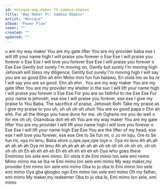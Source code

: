 ```yaml
---
id: monique-way-maker-ft-sammie-okposo
title: "Way Maker ft. Sammie Okposo"
artist: "Monique"
album: "Power Flow"
cover: ""
created: ""
updated: ""
---
```


u are my way maker
You are my gate lifter
You are my provider baba ese
I will lift your name high
I will praise you forever o
Ese Ese
I will praise you forever o
Ese Ese
I will love you forever
Ese Ese
I will praise you forever o
Ese Ese
Gently but surely I'm moving on,
Gently but surely I'm moving high
Jehovah will bless my diligence,
Gently but surely I'm moving high
I will say you are so good
Ehn ah ehn
Mimo mini fun fun balawu,
Eri olola mo se ba re
I will say you are so good.
Ehn ah ehn
.
You are my way maker
You are my gate lifter
You are my provider my shelter in the sun
I will lift your name high
I will praise you forever o
Ese Ese
For you are so faithful to me
Ese Ese
For your name is jehoveh, ese ese
I will praise you forever, ese ese
I give my praise to You Baba,
The sacrifice of praise,
Jehovah Rohi
Take my praise as I give my praise to you uh,
uh uh uh uh uhuh
You are so good papa o
Ehn ah ehn.
For all the things you have done for me. oh
Oghene me you do well o for me oh oh,
Osanobua doh eh eh
You are my way maker
You are my gate lifter
You are my provider
I will lift your name high
I will love you forever o
Ese Ese
I will lift your name high
Ese Ese
You are the lifter of my head, ese ese
I will love you forever, ese ese
Ore to Se fun mi, o Jo mi loju,
Ore to Se fun mi, oya mi lenu,
Baba olore o,ope,ope,ope loye o.
Oya mi lenu
Ah ah,ah ah ah ah ah
Oya mi lenu
Ah ah,ah ah ah ah ah
oh oh oh oh oh
oh oh, oh oh oh oh oh
Eh eh eh eh eh
Eh eh eh eh eh eh eh
Oya who goes there
Emimimo lon sele emi mimo.
Eri olola ti de
Emi mimo lon sele emi mimo
Mimo mimo ma se iba re
Emi mimo lon sele emi mimo
My way maker,my provider
Emi mimo lon sele emi mimo
Oba to ju oba lo
Emi mimo lon sele emi mimo
Oya gba gbogbo ogo
Emi mimo lon sele emi mimo
Oh my father, emi mimo
My maker,my redeemer
Oba to ju oba lo, Emi mimo lon sele, emi mimo